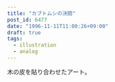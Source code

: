 ```yaml
---
title: "カブトムシの決闘"
post_id: 6477
date: "1996-11-11T11:00:26+09:00"
draft: true
tags:
  - illustration
  - analog
---
```



木の皮を貼り合わせたアート。
